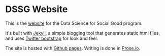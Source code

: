 DSSG Website
==============

This is the [website](http://dssg.github.io) for the Data Science for Social Good program. 

It's built with [Jekyll](http://jekyllrb.com), a simple blogging tool that generates static html files, 
and uses [Twitter bootstrap](http://twitter.github.com/bootstrap/) for look and feel.

The site is hosted with [Github pages](http://pages.github.com). Writing is done in [Prose.io](http://www.prose.io/).
